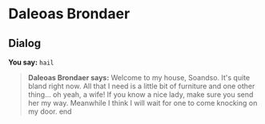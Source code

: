 # Daleoas Brondaer


## Dialog

**You say:** `hail`



>**Daleoas Brondaer says:** Welcome to my house, Soandso.  It's quite bland right now. All that I need is a little bit of furniture and one other thing... oh yeah, a wife!  If you know a nice lady, make sure you send her my way.  Meanwhile I think I will wait for one to come knocking on my door.
end
